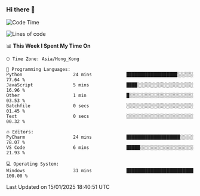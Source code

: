 ### Hi there 👋

<!--
**RoiexLee/RoiexLee** is a ✨ _special_ ✨ repository because its `README.md` (this file) appears on your GitHub profile.

Here are some ideas to get you started:

- 🔭 I’m currently working on ...
- 🌱 I’m currently learning ...
- 👯 I’m looking to collaborate on ...
- 🤔 I’m looking for help with ...
- 💬 Ask me about ...
- 📫 How to reach me: ...
- 😄 Pronouns: ...
- ⚡ Fun fact: ...
-->

<!--START_SECTION:waka-->
![Code Time](http://img.shields.io/badge/Code%20Time-1%2C059%20hrs%2057%20mins-blue)

![Lines of code](https://img.shields.io/badge/From%20Hello%20World%20I%27ve%20Written-38.4%20thousand%20lines%20of%20code-blue)

📊 **This Week I Spent My Time On** 

```text
🕑︎ Time Zone: Asia/Hong_Kong

💬 Programming Languages: 
Python                   24 mins             ███████████████████░░░░░░   77.64 % 
JavaScript               5 mins              ████░░░░░░░░░░░░░░░░░░░░░   16.96 % 
Other                    1 min               █░░░░░░░░░░░░░░░░░░░░░░░░   03.53 % 
Batchfile                0 secs              ░░░░░░░░░░░░░░░░░░░░░░░░░   01.45 % 
Text                     0 secs              ░░░░░░░░░░░░░░░░░░░░░░░░░   00.32 % 

🔥 Editors: 
PyCharm                  24 mins             ████████████████████░░░░░   78.07 % 
VS Code                  6 mins              █████░░░░░░░░░░░░░░░░░░░░   21.93 % 

💻 Operating System: 
Windows                  31 mins             █████████████████████████   100.00 % 
```


 Last Updated on 15/01/2025 18:40:51 UTC
<!--END_SECTION:waka-->
